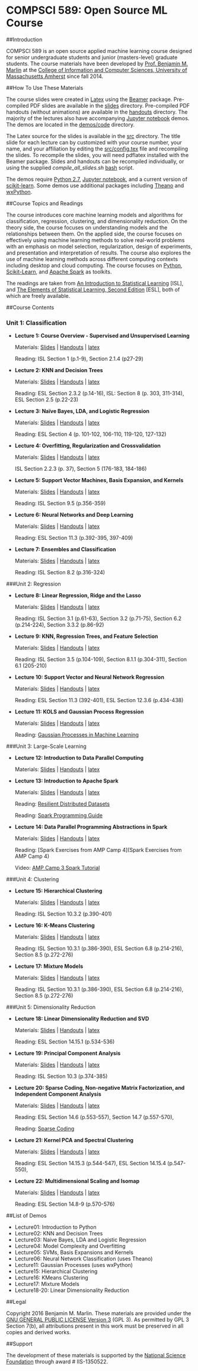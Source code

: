 # COMPSCI 589: Open Source ML Course

##Introduction

COMPSCI 589 is an open source applied machine learning course designed for senior undergraduate students and junior (masters-level) graduate students. The course materials have been developed by [Prof. Benjamin M. Marlin](http://www.cs.umass.edu/~marlin) at the [College of Information and Computer Sciences, University of Massachusetts Amherst](http://www.cs.umass.edu) since fall 2014. 

##How To Use These Materials

The course slides were created in [Latex](https://www.latex-project.org/) using the [Beamer](https://www.ctan.org/pkg/beamer?lang=en) package. Pre-compiled PDF slides are available in the [slides](slides/) directory. Pre-compiled PDF handouts (without animations) are available in the [handouts](handouts/) directory. The majority of the lectures also have accompanying [Jupyter notebook](https://ipython.org/notebook.html) demos. The demos are located in the [demos/code](demos/code) directory. 

The Latex source for the slides is available in the [src](src/) directory. The title slide for each lecture can by customized with your course number, your name, and your affiliation by editing the [src/config.tex](src/config.tex) file and recompiling the slides. To recompile the slides, you will need pdflatex installed with the Beamer package. Slides and handouts can be recompiled individually, or using the supplied *compile_all_slides.sh* [bash](https://www.gnu.org/software/bash/) script. 

The demos require [Python 2.7](https://www.python.org/download/releases/2.7/), [Jupyter notebook](https://ipython.org/notebook.html), and a current version of [scikit-learn](http://scikit-learn.org/stable/). Some demos use additional packages including [Theano](http://deeplearning.net/software/theano/) and [wxPython](https://www.wxpython.org/).

##Course Topics and Readings

The course introduces core machine learning models and algorithms for classification, regression,  clustering, and dimensionality reduction. On the theory side, the course focuses on understanding models and the relationships between them. On the applied side, the course focuses on effectively using machine learning methods to solve real-world problems with an emphasis on model selection, regularization, design of experiments, and presentation and interpretation of results. The course also explores the use of machine learning methods across different computing contexts including desktop and cloud computing. The course focuses on [Python](https://www.python.org/), [Scikit-Learn](http://scikit-learn.org/stable/), and [Apache Spark](http://spark.apache.org/) as toolkits. 

The readings are taken from [An Introduction to Statistical Learning](http://www-bcf.usc.edu/~gareth/ISL/) [ISL], and [The Elements of Statistical Learning, Second Edition](http://statweb.stanford.edu/%7Etibs/ElemStatLearn/) [ESL], both of which are freely available. 

##Course Contents

### Unit 1: Classification

* **Lecture 1: Course Overview - Supervised and Unsupervised Learning**

   Materials: [Slides](slides/slides01.pdf) | [Handouts](handouts/handout01.pdf) | [latex](src/Lecture01/lecture.tex)

   Reading: ISL   Section 1 (p.1-9),  Section 2.1.4 (p27-29)  

* **Lecture 2: KNN and Decision Trees**

   Materials: [Slides](slides/slides02.pdf) | [Handouts](handouts/handout02.pdf) | [latex](src/Lecture02/lecture.tex)

   Reading: ESL Section 2.3.2 (p.14-16), ISL:  Section 8 (p. 303, 311-314), ESL Section 2.5 (p.22-23)

* **Lecture 3: Naïve Bayes, LDA, and Logistic Regression**

   Materials: [Slides](slides/slides03.pdf) | [Handouts](handouts/handout03.pdf) | [latex](src/Lecture03/lecture.tex)

   Reading: ESL Section 4 (p. 101-102, 106-110, 119-120, 127-132)

* **Lecture 4: Overfitting, Regularization and Crossvalidation**

   Materials: [Slides](slides/slides04.pdf) | [Handouts](handouts/handout04.pdf) | [latex](src/Lecture04/lecture.tex)

   ISL  Section 2.2.3 (p. 37),   Section 5 (176-183, 184-186)

* **Lecture 5: Support Vector Machines, Basis Expansion, and Kernels**

   Materials: [Slides](slides/slides05.pdf) | [Handouts](handouts/handout05.pdf) | [latex](src/Lecture05/lecture.tex)

   Reading: ISL  Section 9.5 (p.356-359)

* **Lecture 6: Neural Networks and Deep Learning**

   Materials: [Slides](slides/slides06.pdf) | [Handouts](handouts/handout06.pdf) | [latex](src/Lecture06/lecture.tex)

   Reading: ESL  Section 11.3 (p.392-395, 397-409)

* **Lecture 7: Ensembles and Classification**

   Materials: [Slides](slides/slides07.pdf) | [Handouts](handouts/handout07.pdf) | [latex](src/Lecture07/lecture.tex)

   Reading: ISL  Section 8.2 (p.316-324)

###Unit 2: Regression
* **Lecture 8: Linear Regression, Ridge and the Lasso**

   Materials: [Slides](slides/slides08.pdf) | [Handouts](handouts/handout08.pdf) | [latex](src/Lecture08/lecture.tex)

   Reading: ISL  Section 3.1 (p.61-63),  Section 3.2 (p.71-75),  Section 6.2 (p.214-224),  Section 3.3.2 (p.86-92)

* **Lecture 9: KNN,  Regression Trees, and Feature Selection**

   Materials: [Slides](slides/slides09.pdf) | [Handouts](handouts/handout09.pdf) | [latex](src/Lecture09/lecture.tex)

   Reading: ISL  Section 3.5 (p.104-109),  Section 8.1.1 (p.304-311),  Section 6.1 (205-210)

* **Lecture 10:  Support Vector and Neural Network Regression**

   Materials: [Slides](slides/slides10.pdf) | [Handouts](handouts/handout10.pdf) | [latex](src/Lecture10/lecture.tex)

   Reading: ESL  Section 11.3 (392-401), ESL  Section 12.3.6 (p.434-438) 
   

* **Lecture 11: KOLS and Gaussian Process Regression**

   Materials: [Slides](slides/slides11.pdf) | [Handouts](handouts/handout11.pdf) | [latex](src/Lecture11/lecture.tex)

   Reading: [Gaussian Processes in Machine Learning](http://mlg.eng.cam.ac.uk/pub/pdf/Ras04.pdf)

###Unit 3: Large-Scale Learning

* **Lecture 12: Introduction to Data Parallel Computing**

   Materials: [Slides](slides/slides12.pdf) | [Handouts](handouts/handout12.pdf) | [latex](src/Lecture12/lecture.tex)


* **Lecture 13: Introduction to Apache Spark**

   Materials: [Slides](slides/slides13.pdf) | [Handouts](handouts/handout13.pdf) | [latex](src/Lecture13/lecture.tex)

    Reading: [Resilient Distributed Datasets](http://www.cs.berkeley.edu/%7Ematei/papers/2012/nsdi_spark.pdf)
	
    Reading: [Spark Programming Guide](http://spark.apache.org/docs/latest/programming-guide.html)  
	
* **Lecture 14: Data Parallel Programming Abstractions in Spark**

   Materials: [Slides](slides/slides14.pdf) | [Handouts](handouts/handout14.pdf) | [latex](src/Lecture14/lecture.tex)

    Reading: [Spark Exercises from AMP Camp 4](Spark Exercises from AMP Camp 4)
	
    Video: [AMP Camp 3 Spark Tutorial](https://youtu.be/e-56inQL5hQ?list=PLbDk7g7PotW3FF9w-JsEXsxrtDmWjduWP)

###Unit 4: Clustering

* **Lecture 15: Hierarchical Clustering**

   Materials: [Slides](slides/slides15.pdf) | [Handouts](handouts/handout15.pdf) | [latex](src/Lecture15/lecture.tex)

    Reading: ISL  Section 10.3.2 (p.390-401)

* **Lecture 16: K-Means Clustering**

   Materials: [Slides](slides/slides16.pdf) | [Handouts](handouts/handout16.pdf) | [latex](src/Lecture16/lecture.tex)

    Reading: ISL  Section 10.3.1 (p.386-390), ESL  Section 6.8 (p.214-216),  Section 8.5 (p.272-276)

* **Lecture 17: Mixture Models**

   Materials: [Slides](slides/slides17.pdf) | [Handouts](handouts/handout17.pdf) | [latex](src/Lecture17/lecture.tex)

    Reading: ISL  Section 10.3.1 (p.386-390), ESL  Section 6.8 (p.214-216),  Section 8.5 (p.272-276)

###Unit 5: Dimensionality Reduction

* **Lecture 18: Linear Dimensionality Reduction and SVD**

   Materials: [Slides](slides/slides18.pdf) | [Handouts](handouts/handout18.pdf) | [latex](src/Lecture18/lecture.tex)

   Reading: ESL  Section 14.15.1 (p.534-536)
   

* **Lecture 19: Principal Component Analysis**

   Materials: [Slides](slides/slides19.pdf) | [Handouts](handouts/handout19.pdf) | [latex](src/Lecture19/lecture.tex)

   Reading: ISL  Section 10.3 (p.374-385)

* **Lecture 20: Sparse Coding, Non-negative Matrix Factorization, and Independent Component Analysis**

   Materials: [Slides](slides/slides20.pdf) | [Handouts](handouts/handout20.pdf) | [latex](src/Lecture20/lecture.tex)

   Reading: ESL  Section 14.6 (p.553-557),  Section 14.7 (p.557-570), 
   
   Reading: [Sparse Coding](http://ufldl.stanford.edu/wiki/index.php/Sparse_Coding)

* **Lecture 21: Kernel PCA and Spectral Clustering**

   Materials: [Slides](slides/slides21.pdf) | [Handouts](handouts/handout21.pdf) | [latex](src/Lecture21/lecture.tex)

   Reading: ESL  Section 14.15.3 (p.544-547), ESL  Section 14.15.4 (p.547-550),

* **Lecture 22: Multidimensional Scaling and Isomap**

   Materials: [Slides](slides/slides22.pdf) | [Handouts](handouts/handout22.pdf) | [latex](src/Lecture22/lecture.tex)

   Reading: ESL  Section 14.8-9 (p.570-576)

##List of Demos
* Lecture01: Introduction to Python
* Lecture02: KNN and Decision Trees
* Lecture03: Naive Bayes, LDA and Logistic Regression
* Lecture04: Model Complexity and Overfitting
* Lecture05: SVMs, Basis Expansions and Kernels
* Lecture06: Neural Network Classification (uses Theano)
* Lecture11: Gaussian Processes (uses wxPython)
* Lecture15: Hierarchical Clustering
* Lecture16: KMeans Clustering
* Lecture17: Mixture Models
* Lecture18-20: Linear Dimensionality Reduction

##Legal 

Copyright 2016 Benjamin M. Marlin. These materials are provided under the [GNU GENERAL PUBLIC LICENSE Version 3](http://choosealicense.com/licenses/gpl-3.0/) (GPL 3). As permitted by GPL 3 Section 7(b), all attributions present in this work must be preserved in all copies and derived works.

##Support

The development of these materials is supported by the [National Science Foundation](http://www.nsf.gov) through award # IIS-1350522.
